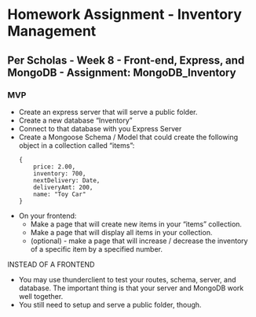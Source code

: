 # Homework Assignment - Inventory Management

## Per Scholas - Week 8 - Front-end, Express, and MongoDB - Assignment: MongoDB_Inventory

### MVP

- Create an express server that will serve a public folder.
- Create a new database “Inventory”
- Connect to that database with you Express Server
- Create a Mongoose Schema / Model that could create the following object in a collection called “items”:
    ```
    {
        price: 2.00,
        inventory: 700,
        nextDelivery: Date,
        deliveryAmt: 200,
        name: "Toy Car"
    }
    ```
- On your frontend:
    + Make a page that will create new items in your “items” collection.
    + Make a page that will display all items in your collection.
    + (optional) - make a page that will increase / decrease the inventory of a specific item by a specified number.

INSTEAD OF A FRONTEND
- You may use thunderclient to test your routes, schema, server, and database. The important thing is that your server and MongoDB work well together. 
- You still need to setup and serve a public folder, though. 
